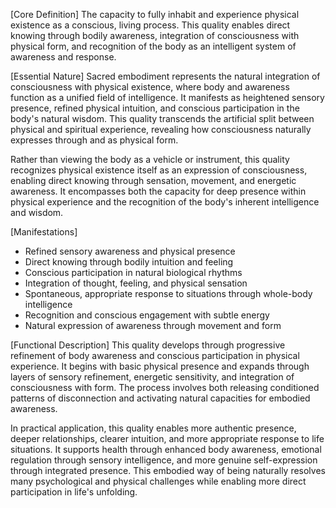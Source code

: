 [Core Definition]
The capacity to fully inhabit and experience physical existence as a conscious, living process. This quality enables direct knowing through bodily awareness, integration of consciousness with physical form, and recognition of the body as an intelligent system of awareness and response.

[Essential Nature]
Sacred embodiment represents the natural integration of consciousness with physical existence, where body and awareness function as a unified field of intelligence. It manifests as heightened sensory presence, refined physical intuition, and conscious participation in the body's natural wisdom. This quality transcends the artificial split between physical and spiritual experience, revealing how consciousness naturally expresses through and as physical form.

Rather than viewing the body as a vehicle or instrument, this quality recognizes physical existence itself as an expression of consciousness, enabling direct knowing through sensation, movement, and energetic awareness. It encompasses both the capacity for deep presence within physical experience and the recognition of the body's inherent intelligence and wisdom.

[Manifestations]
- Refined sensory awareness and physical presence
- Direct knowing through bodily intuition and feeling
- Conscious participation in natural biological rhythms
- Integration of thought, feeling, and physical sensation
- Spontaneous, appropriate response to situations through whole-body intelligence
- Recognition and conscious engagement with subtle energy
- Natural expression of awareness through movement and form

[Functional Description]
This quality develops through progressive refinement of body awareness and conscious participation in physical experience. It begins with basic physical presence and expands through layers of sensory refinement, energetic sensitivity, and integration of consciousness with form. The process involves both releasing conditioned patterns of disconnection and activating natural capacities for embodied awareness.

In practical application, this quality enables more authentic presence, deeper relationships, clearer intuition, and more appropriate response to life situations. It supports health through enhanced body awareness, emotional regulation through sensory intelligence, and more genuine self-expression through integrated presence. This embodied way of being naturally resolves many psychological and physical challenges while enabling more direct participation in life's unfolding.